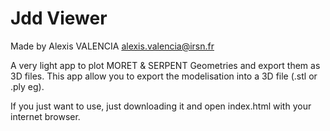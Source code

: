 # Jdd Viewer
Made by Alexis VALENCIA
alexis.valencia@irsn.fr

A very light app to plot MORET & SERPENT Geometries and export them as 3D files.
This app allow you to export the modelisation into a 3D file (.stl or .ply eg).

If you just want to use, just downloading it and open index.html with your internet browser.

